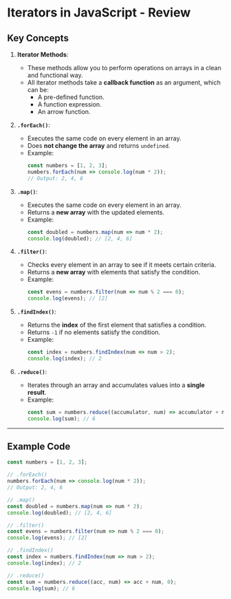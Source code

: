 # Iterators in JavaScript - Review

## Key Concepts
1. **Iterator Methods**:
   - These methods allow you to perform operations on arrays in a clean and functional way.
   - All iterator methods take a **callback function** as an argument, which can be:
     - A pre-defined function.
     - A function expression.
     - An arrow function.

2. **`.forEach()`**:
   - Executes the same code on every element in an array.
   - Does **not change the array** and returns `undefined`.
   - Example:
     ```javascript
     const numbers = [1, 2, 3];
     numbers.forEach(num => console.log(num * 2));
     // Output: 2, 4, 6
     ```

3. **`.map()`**:
   - Executes the same code on every element in an array.
   - Returns a **new array** with the updated elements.
   - Example:
     ```javascript
     const doubled = numbers.map(num => num * 2);
     console.log(doubled); // [2, 4, 6]
     ```

4. **`.filter()`**:
   - Checks every element in an array to see if it meets certain criteria.
   - Returns a **new array** with elements that satisfy the condition.
   - Example:
     ```javascript
     const evens = numbers.filter(num => num % 2 === 0);
     console.log(evens); // [2]
     ```

5. **`.findIndex()`**:
   - Returns the **index** of the first element that satisfies a condition.
   - Returns `-1` if no elements satisfy the condition.
   - Example:
     ```javascript
     const index = numbers.findIndex(num => num > 2);
     console.log(index); // 2
     ```

6. **`.reduce()`**:
   - Iterates through an array and accumulates values into a **single result**.
   - Example:
     ```javascript
     const sum = numbers.reduce((accumulator, num) => accumulator + num, 0);
     console.log(sum); // 6
     ```

---

## Example Code
```javascript
const numbers = [1, 2, 3];

// .forEach()
numbers.forEach(num => console.log(num * 2));
// Output: 2, 4, 6

// .map()
const doubled = numbers.map(num => num * 2);
console.log(doubled); // [2, 4, 6]

// .filter()
const evens = numbers.filter(num => num % 2 === 0);
console.log(evens); // [2]

// .findIndex()
const index = numbers.findIndex(num => num > 2);
console.log(index); // 2

// .reduce()
const sum = numbers.reduce((acc, num) => acc + num, 0);
console.log(sum); // 6